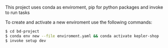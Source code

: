 This project uses conda as enviroment, pip for python packages and invoke to run tasks

To create and activate a new enviroment use the following commands:

```sh
$ cd bd-project
$ conda env new --file enviroment.yaml && conda activate kepler-shop
$ invoke setup dev
```
